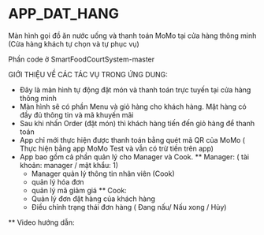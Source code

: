 # APP_DAT_HANG
Màn hình gọi đồ ăn nước uống và thanh toán MoMo tại cửa hàng thông minh (Cửa hàng khách tự chọn và tự phục vụ)

Phần code ở SmartFoodCourtSystem-master

GIỚI THIỆU VỀ CÁC TÁC VỤ TRONG ỨNG DUNG:
- Đây là màn hình tự động đặt món và thanh toán trực tuyến tại cửa hàng thông minh
- Màn hình sẽ có phần Menu và giỏ hàng cho khách hàng. Mặt hàng có đầy đủ thông tin và mã khuyến mãi 
- Sau khi nhấn Order (đặt món) thì khách hàng tiến đến giỏ hàng để thanh toán 
- App chỉ mới thực hiện được thanh toán bằng quét mã QR của MoMo ( Thực hiện bằng app MoMo Test và vẫn có trừ tiền trên app)
- App bao gồm cả phần quản lý cho Manager và Cook. 
 ** Manager:
  ( tài khoản: manager  / mật khẩu: 1) 
   - Manager quản lý thông tin nhân viên (Cook)
   - quản lý hóa đơn 
   - quản lý mã giảm giá 
 ** Cook:
   - Quản lý đơn đặt hàng của khách hàng 
   - Điều chỉnh trạng thái đơn hàng ( Đang nấu/ Nấu xong / Hủy)
   
 ** Video hướng dẫn:
 
  
  
 

